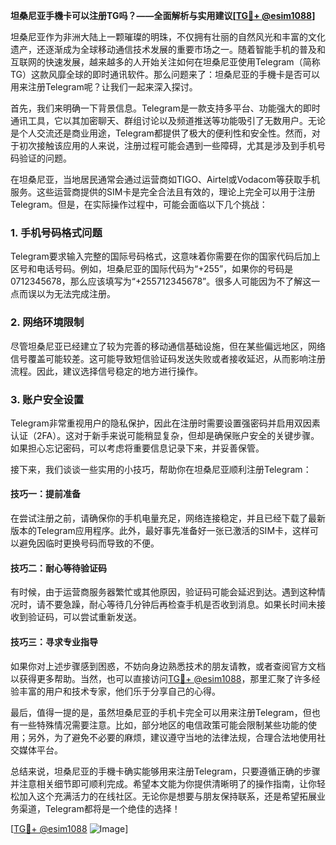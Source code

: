 **坦桑尼亚手機卡可以注册TG吗？——全面解析与实用建议[[TG💪+ @esim1088](https://t.me/s/esim1088)]**

坦桑尼亚作为非洲大陆上一颗璀璨的明珠，不仅拥有壮丽的自然风光和丰富的文化遗产，还逐渐成为全球移动通信技术发展的重要市场之一。随着智能手机的普及和互联网的快速发展，越来越多的人开始关注如何在坦桑尼亚使用Telegram（简称TG）这款风靡全球的即时通讯软件。那么问题来了：坦桑尼亚的手機卡是否可以用来注册Telegram呢？让我们一起来深入探讨。

首先，我们来明确一下背景信息。Telegram是一款支持多平台、功能强大的即时通讯工具，它以其加密聊天、群组讨论以及频道推送等功能吸引了无数用户。无论是个人交流还是商业用途，Telegram都提供了极大的便利性和安全性。然而，对于初次接触该应用的人来说，注册过程可能会遇到一些障碍，尤其是涉及到手机号码验证的问题。

在坦桑尼亚，当地居民通常会通过运营商如TIGO、Airtel或Vodacom等获取手机服务。这些运营商提供的SIM卡是完全合法且有效的，理论上完全可以用于注册Telegram。但是，在实际操作过程中，可能会面临以下几个挑战：

### 1. **手机号码格式问题**
   Telegram要求输入完整的国际号码格式，这意味着你需要在你的国家代码后加上区号和电话号码。例如，坦桑尼亚的国际代码为“+255”，如果你的号码是0712345678，那么应该填写为“+255712345678”。很多人可能因为不了解这一点而误以为无法完成注册。

### 2. **网络环境限制**
   尽管坦桑尼亚已经建立了较为完善的移动通信基础设施，但在某些偏远地区，网络信号覆盖可能较差。这可能导致短信验证码发送失败或者接收延迟，从而影响注册流程。因此，建议选择信号稳定的地方进行操作。

### 3. **账户安全设置**
   Telegram非常重视用户的隐私保护，因此在注册时需要设置强密码并启用双因素认证（2FA）。这对于新手来说可能稍显复杂，但却是确保账户安全的关键步骤。如果担心忘记密码，可以考虑将重要信息记录下来，并妥善保管。

接下来，我们谈谈一些实用的小技巧，帮助你在坦桑尼亚顺利注册Telegram：

#### 技巧一：提前准备
在尝试注册之前，请确保你的手机电量充足，网络连接稳定，并且已经下载了最新版本的Telegram应用程序。此外，最好事先准备好一张已激活的SIM卡，这样可以避免因临时更换号码而导致的不便。

#### 技巧二：耐心等待验证码
有时候，由于运营商服务器繁忙或其他原因，验证码可能会延迟到达。遇到这种情况时，请不要急躁，耐心等待几分钟后再检查手机是否收到消息。如果长时间未接收到验证码，可以尝试重新发送。

#### 技巧三：寻求专业指导
如果你对上述步骤感到困惑，不妨向身边熟悉技术的朋友请教，或者查阅官方文档以获得更多帮助。当然，也可以直接访问[TG💪+ @esim1088](https://t.me/s/esim1088)，那里汇聚了许多经验丰富的用户和技术专家，他们乐于分享自己的心得。

最后，值得一提的是，虽然坦桑尼亚的手机卡完全可以用来注册Telegram，但也有一些特殊情况需要注意。比如，部分地区的电信政策可能会限制某些功能的使用；另外，为了避免不必要的麻烦，建议遵守当地的法律法规，合理合法地使用社交媒体平台。

总结来说，坦桑尼亚的手機卡确实能够用来注册Telegram，只要遵循正确的步骤并注意相关细节即可顺利完成。希望本文能为你提供清晰明了的操作指南，让你轻松加入这个充满活力的在线社区。无论你是想要与朋友保持联系，还是希望拓展业务渠道，Telegram都将是一个绝佳的选择！

[[TG💪+ @esim1088](https://t.me/s/esim1088) ![Image](https://i.postimg.cc/4NQfJmqS/Snipaste-2025-05-13-00-14-12.png)]